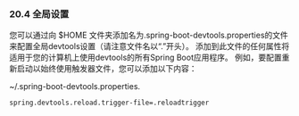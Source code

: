 ### 20.4 全局设置

您可以通过向 $HOME 文件夹添加名为.spring-boot-devtools.properties的文件来配置全局devtools设置（请注意文件名以“.”开头）。 添加到此文件的任何属性将适用于您的计算机上使用devtools的所有Spring Boot应用程序。 例如，要配置重新启动以始终使用触发器文件，您可以添加以下内容：

~/.spring-boot-devtools.properties.

```
spring.devtools.reload.trigger-file=.reloadtrigger
```